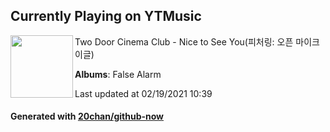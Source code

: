 ## Currently Playing on YTMusic

[<img align="left" width="100" src="https://lh3.googleusercontent.com/A-bNryOG52_SF1waN-5Gn_oFI2BFylhC_uxsZjALYD9KNoxVMtPHH2d7KOGFBCFTudiO0ho2SQeRSGOR">](https://music.youtube.com/channel/UCNaAQtk0jVa2OXAEY0zF5zw)

Two Door Cinema Club - Nice to See You(피처링: 오픈 마이크 이글)

**Albums**: False Alarm

Last updated at 02/19/2021 10:39

#### Generated with [20chan/github-now](https://github.com/20chan/github-now)


<!--
**20chan/20chan** is a ✨ _special_ ✨ repository because its `README.md` (this file) appears on your GitHub profile.

Here are some ideas to get you started:

- 🔭 I’m currently working on ...
- 🌱 I’m currently learning ...
- 👯 I’m looking to collaborate on ...
- 🤔 I’m looking for help with ...
- 💬 Ask me about ...
- 📫 How to reach me: ...
- 😄 Pronouns: ...
- ⚡ Fun fact: ...
-->
